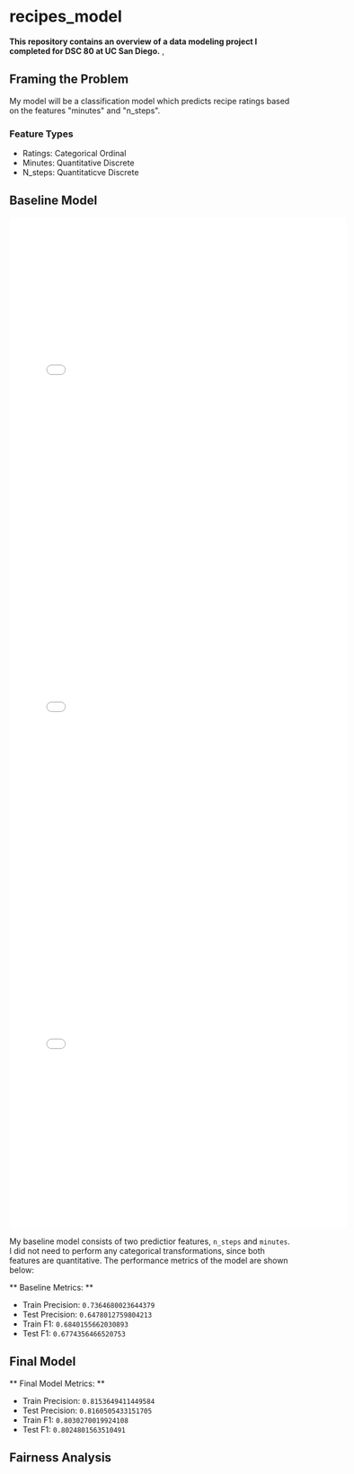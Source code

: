 # recipes_model
**This repository contains an overview of a data modeling project I completed for DSC 80 at UC San Diego.** , 

## Framing the Problem

My model will be a classification model which predicts recipe ratings based on the features "minutes" and "n_steps".

### Feature Types

- Ratings: Categorical Ordinal
- Minutes: Quantitative Discrete
- N_steps: Quantitaticve Discrete

## Baseline Model

<iframe src="assets/n-steps-hist.html" width=600 height=600 frameBorder=0></iframe>

<iframe src="assets/minutes-hist.html" width=600 height=600 frameBorder=0></iframe>

<iframe src="assets/ratings-hist.html" width=600 height=600 frameBorder=0></iframe>

My baseline model consists of two predictior features, ```n_steps``` and ```minutes```. I did not need to perform any categorical transformations, since both features are quantitative. The performance metrics of the model are shown below:

** Baseline Metrics: **
- Train Precision: ```0.7364680023644379```
- Test Precision: ```0.6478012759804213```
- Train F1: ```0.6840155662030893```
- Test F1: ```0.6774356466520753```

## Final Model

** Final Model Metrics: **
- Train Precision: ```0.8153649411449584```
- Test Precision: ```0.8160505433151705```
- Train F1: ```0.8030270019924108```
- Test F1: ```0.8024801563510491```

## Fairness Analysis